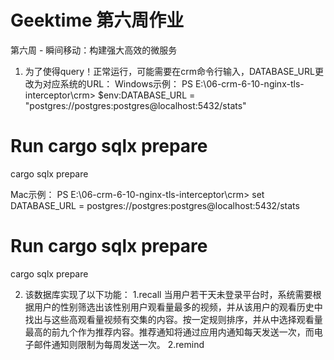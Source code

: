 # Geektime 第六周作业

第六周 - 瞬间移动：构建强大高效的微服务

1. 为了使得query！正常运行，可能需要在crm命令行输入，DATABASE_URL更改为对应系统的URL：
Windows示例：
PS E:\06-crm-6-10-nginx-tls-interceptor\crm> 
$env:DATABASE_URL = "postgres://postgres:postgres@localhost:5432/stats"

# Run cargo sqlx prepare
cargo sqlx prepare

Mac示例：
PS E:\06-crm-6-10-nginx-tls-interceptor\crm> 
set DATABASE_URL = postgres://postgres:postgres@localhost:5432/stats

# Run cargo sqlx prepare
cargo sqlx prepare

2. 该数据库实现了以下功能：
1.recall 当用户若干天未登录平台时，系统需要根据用户的性别筛选出该性别用户观看量最多的视频，并从该用户的观看历史中找出与这些高观看量视频有交集的内容。按一定规则排序，并从中选择观看量最高的前九个作为推荐内容。推荐通知将通过应用内通知每天发送一次，而电子邮件通知则限制为每周发送一次。
2.remind
